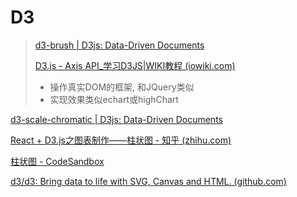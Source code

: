# D3

> [d3-brush | D3js: Data-Driven Documents](https://d3js.org.cn/document/d3-brush/#api-reference)
>
> [D3.js - Axis API\_学习D3JS|WIKI教程 (iowiki.com)](https://iowiki.com/d3js/d3js_axis_api.html)
>
> - 操作真实DOM的框架, 和JQuery类似
> - 实现效果类似echart或highChart

[d3-scale-chromatic | D3js: Data-Driven Documents](https://d3js.org.cn/document/d3-scale-chromatic/#api-reference)

[React + D3.js之图表制作——柱状图 - 知乎 (zhihu.com)](https://zhuanlan.zhihu.com/p/85862899)

[柱状图 - CodeSandbox](https://codesandbox.io/embed/zhuzhuangtu-ukfzt)

[d3/d3: Bring data to life with SVG, Canvas and HTML. (github.com)](https://github.com/d3/d3)
